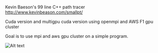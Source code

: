 Kevin Baeson's 99 line C++ path tracer http://www.kevinbeason.com/smallpt/

Cuda version and multigpu cuda version using openmpi and AWS F1 gpu cluster

Goal is to use mpi and aws gpu cluster on a simple program.

![Alt text](https://raw.github.com/AhmedAmraniAkdi/Learning-cuda-repo/blob/main/smallpt%20renderer%20cuda%2Bmpi/img.png)

